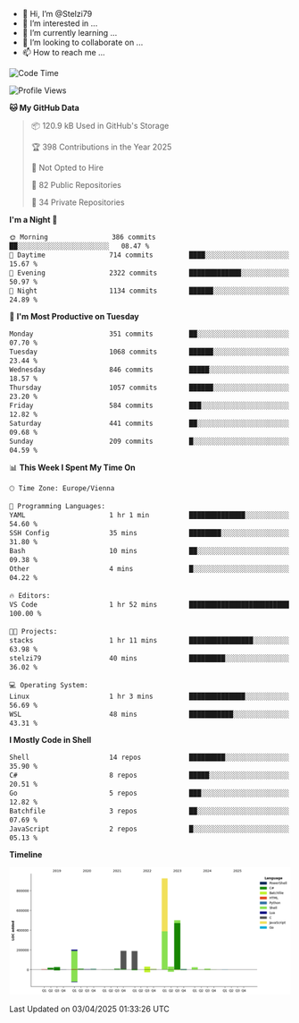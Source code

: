 - 👋 Hi, I’m @Stelzi79
- 👀 I’m interested in ...
- 🌱 I’m currently learning ...
- 💞️ I’m looking to collaborate on ...
- 📫 How to reach me ...

<!--START_SECTION:waka-->
![Code Time](http://img.shields.io/badge/Code%20Time-1%2C135%20hrs%209%20mins-blue)

![Profile Views](http://img.shields.io/badge/Profile%20Views-0-blue)

**🐱 My GitHub Data** 

> 📦 120.9 kB Used in GitHub's Storage 
 > 
> 🏆 398 Contributions in the Year 2025
 > 
> 🚫 Not Opted to Hire
 > 
> 📜 82 Public Repositories 
 > 
> 🔑 34 Private Repositories 
 > 
**I'm a Night 🦉** 

```text
🌞 Morning                386 commits         ██░░░░░░░░░░░░░░░░░░░░░░░   08.47 % 
🌆 Daytime                714 commits         ████░░░░░░░░░░░░░░░░░░░░░   15.67 % 
🌃 Evening                2322 commits        █████████████░░░░░░░░░░░░   50.97 % 
🌙 Night                  1134 commits        ██████░░░░░░░░░░░░░░░░░░░   24.89 % 
```
📅 **I'm Most Productive on Tuesday** 

```text
Monday                   351 commits         ██░░░░░░░░░░░░░░░░░░░░░░░   07.70 % 
Tuesday                  1068 commits        ██████░░░░░░░░░░░░░░░░░░░   23.44 % 
Wednesday                846 commits         █████░░░░░░░░░░░░░░░░░░░░   18.57 % 
Thursday                 1057 commits        ██████░░░░░░░░░░░░░░░░░░░   23.20 % 
Friday                   584 commits         ███░░░░░░░░░░░░░░░░░░░░░░   12.82 % 
Saturday                 441 commits         ██░░░░░░░░░░░░░░░░░░░░░░░   09.68 % 
Sunday                   209 commits         █░░░░░░░░░░░░░░░░░░░░░░░░   04.59 % 
```


📊 **This Week I Spent My Time On** 

```text
🕑︎ Time Zone: Europe/Vienna

💬 Programming Languages: 
YAML                     1 hr 1 min          ██████████████░░░░░░░░░░░   54.60 % 
SSH Config               35 mins             ████████░░░░░░░░░░░░░░░░░   31.80 % 
Bash                     10 mins             ██░░░░░░░░░░░░░░░░░░░░░░░   09.38 % 
Other                    4 mins              █░░░░░░░░░░░░░░░░░░░░░░░░   04.22 % 

🔥 Editors: 
VS Code                  1 hr 52 mins        █████████████████████████   100.00 % 

🐱‍💻 Projects: 
stacks                   1 hr 11 mins        ████████████████░░░░░░░░░   63.98 % 
stelzi79                 40 mins             █████████░░░░░░░░░░░░░░░░   36.02 % 

💻 Operating System: 
Linux                    1 hr 3 mins         ██████████████░░░░░░░░░░░   56.69 % 
WSL                      48 mins             ███████████░░░░░░░░░░░░░░   43.31 % 
```

**I Mostly Code in Shell** 

```text
Shell                    14 repos            █████████░░░░░░░░░░░░░░░░   35.90 % 
C#                       8 repos             █████░░░░░░░░░░░░░░░░░░░░   20.51 % 
Go                       5 repos             ███░░░░░░░░░░░░░░░░░░░░░░   12.82 % 
Batchfile                3 repos             ██░░░░░░░░░░░░░░░░░░░░░░░   07.69 % 
JavaScript               2 repos             █░░░░░░░░░░░░░░░░░░░░░░░░   05.13 % 
```



**Timeline**

![Lines of Code chart](https://raw.githubusercontent.com/Stelzi79/Stelzi79/main/assets/bar_graph.png)


 Last Updated on 03/04/2025 01:33:26 UTC
<!--END_SECTION:waka-->

<!---
Stelzi79/Stelzi79 is a ✨ special ✨ repository because its `README.md` (this file) appears on your GitHub profile.
You can click the Preview link to take a look at your changes.
--->
